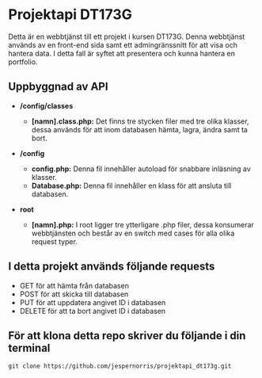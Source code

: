 # Projektapi DT173G
Detta är en webbtjänst till ett projekt i kursen DT173G. Denna webbtjänst används av en front-end sida samt ett admingränssnitt för att visa och hantera data.
I detta fall är syftet att presentera och kunna hantera en portfolio.

## Uppbyggnad av API

- **/config/classes**
  - **[namn].class.php:** Det finns tre stycken filer med tre olika klasser, dessa används för att inom databasen hämta, lagra, ändra samt ta bort.

- **/config**
  - **config.php:** Denna fil innehåller autoload för snabbare inläsning av klasser.
  - **Database.php:** Denna fil innehåller en klass för att ansluta till databasen.

- **root**
  - **[namn].php:** I root ligger tre ytterligare .php filer, dessa konsumerar webbtjänsten och består av en switch med cases för alla olika request typer.

## I detta projekt används följande requests
- GET för att hämta från databasen
- POST för att skicka till databasen
- PUT för att uppdatera angivet ID i databasen
- DELETE för att ta bort angivet ID i databasen

## För att klona detta repo skriver du följande i din terminal
`git clone https://github.com/jespernorris/projektapi_dt173g.git`
